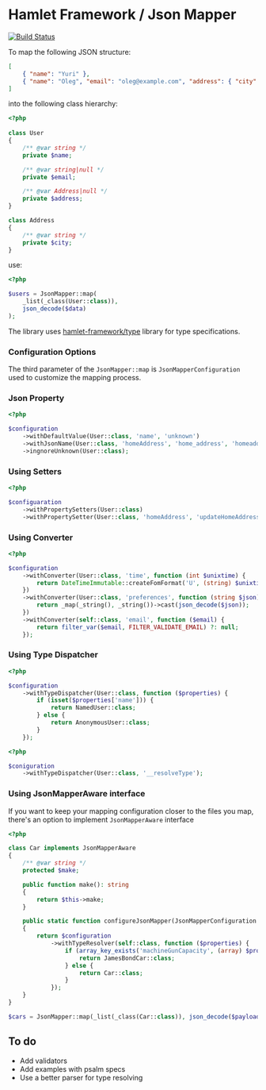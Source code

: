 # Hamlet Framework / Json Mapper

[![Build Status](https://travis-ci.org/hamlet-framework/json-mapper.svg)](https://travis-ci.org/hamlet-framework/json-mapper)

To map the following JSON structure:

```json
[
    { "name": "Yuri" },
    { "name": "Oleg", "email": "oleg@example.com", "address": { "city": "Vologda" } }
]
```

into the following class hierarchy:

```php
<?php
 
class User
{
    /** @var string */
    private $name;

    /** @var string|null */
    private $email;

    /** @var Address|null */
    private $address;
}

class Address 
{
    /** @var string */
    private $city;
}
```

use:

```php
<?php

$users = JsonMapper::map(
    _list(_class(User::class)), 
    json_decode($data)
);
```

The library uses [hamlet-framework/type](https://github.com/hamlet-framework/type) library for type specifications.

### Configuration Options

The third parameter of the `JsonMapper::map` is `JsonMapperConfiguration` used to customize the mapping process.

### Json Property

```php
<?php

$configuration
    ->withDefaultValue(User::class, 'name', 'unknown')
    ->withJsonName(User::class, 'homeAddress', 'home_address', 'homeaddress')
    ->ingnoreUnknown(User::class);
```

### Using Setters

```php
<?php

$configuaration
    ->withPropertySetters(User::class)
    ->withPropertySetter(User::class, 'homeAddress', 'updateHomeAddress');
```

### Using Converter

```php
<?php

$configuration
    ->withConverter(User::class, 'time', function (int $unixtime) {
        return DateTimeImmutable::createFomFormat('U', (string) $unixtime);
    })
    ->withConverter(User::class, 'preferences', function (string $json) {
        return _map(_string(), _string())->cast(json_decode($json)); 
    })
    ->withConverter(self::class, 'email', function ($email) {
        return filter_var($email, FILTER_VALIDATE_EMAIL) ?: null;
    });
```

### Using Type Dispatcher 

```php
<?php

$configuration
    ->withTypeDispatcher(User::class, function ($properties) {
        if (isset($properties['name'])) {
            return NamedUser::class;
        } else {
            return AnonymousUser::class;
        }
    });
```

```php
<?php

$coniguration
    ->withTypeDispatcher(User::class, '__resolveType');
```

### Using JsonMapperAware interface

If you want to keep your mapping configuration closer to the files you map, there's an option to implement `JsonMapperAware` interface

```php
<?php

class Car implements JsonMapperAware
{
    /** @var string */
    protected $make;

    public function make(): string
    {
        return $this->make;
    }

    public static function configureJsonMapper(JsonMapperConfiguration $configuration): JsonMapperConfiguration
    {
        return $configuration
            ->withTypeResolver(self::class, function ($properties) {
                if (array_key_exists('machineGunCapacity', (array) $properties)) {
                    return JamesBondCar::class;
                } else {
                    return Car::class;
                }
            });
    }
}

$cars = JsonMapper::map(_list(_class(Car::class)), json_decode($payload));
```

## To do

- Add validators
- Add examples with psalm specs
- Use a better parser for type resolving
